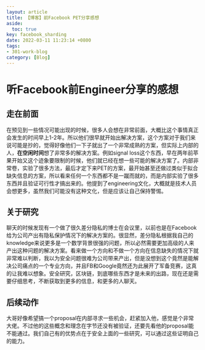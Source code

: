 ```yaml
---
layout: article
title: 【博客】前Facebook PET分享感想
aside:
  toc: true
key: facebook_sharding
date: 2022-03-11 11:23:14 +0800
tags:
- 301-work-blog
category: [Blog]
---
```

# 听Facebook前Engineer分享的感想

## 走在前面

在预见到一些情况可能出现的时候，很多人会想在非常前面，大概比这个事情真正会发生的时间早上1-2年。所以他们很早就开始出解决方案，这个方案对于我们来说可能是抄的，觉得好像他们一下子就出了一个非常成熟的方案，但实际上内部的人，**在空闲时间**想了非常多的解决方案。例如signal loss这个东西，早在两年前苹果开始又这个迹象要限制的时候，他们就已经在想一些可能的解决方案了。内部非常卷，实验了很多方法，最后才定下来PET的方案，最开始甚至还做过类似于拟合缺失信息的方案，所以看来任何一个东西都不是一蹴而就的，而是内部实验了很多东西并且验证可行性才搞出来的。他提到了engineering文化，大概就是技术人员会想更多，虽然我们可能没有这种文化，但是应该让自己保持警惕。

## 关于研究

聊天的时候发现有一个做了很久差分隐私的博士在会议里，以前也是在Facebook给为公司产出有隐私保护情况下的解决方案的。很显然，差分隐私根据我自己的knowledge来说更多是一个数学背景很强的问题，所以必然需要更加高级的人来产出这种问题的解决方案。看来做一个方向和不做一个方向在信息缺失的情况下就非常难以判断，我以为安全问题很难为公司带来产出，但是没想到这个竟然是能解决公司痛点的一个专业方向，并且FB和Google竟然还为此展开了军备竞赛，这真的让我难以想象。安全研究，区块链，到底哪些东西才是未来的出路，现在还是需要仔细思考，不断获取到更多的信息，和更多的人聊天。

## 后续动作

大哥好像希望搞一个proposal在内部寻求一些机会，赶紧加入他，感觉是个非常大佬。不过他的这些概念和理念在字节还没有被验证，还要先看他的proposal能不能通过。我们自己有的优势点在于安全上面的一些研究，可以通过这些证明自己的能力。